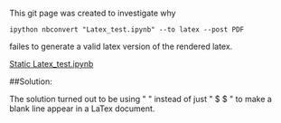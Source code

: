 This git page was created to investigate why 

    ipython nbconvert "Latex_test.ipynb" --to latex --post PDF

failes to generate a valid latex version of the rendered latex.

[Static Latex_test.ipynb](http://nbviewer.ipython.org/urls/github.com/damontallen/nbconvert-latex-failure/raw/master/Latex_test.ipynb)

##Solution:

The solution turned out to be using " ${}$ " instead of just " $ $ " to make a blank line appear in a LaTex document.
